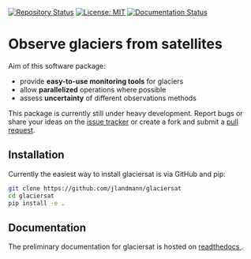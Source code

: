 [![Repository Status](https://www.repostatus.org/badges/latest/wip.svg)](https://www.repostatus.org/badges/latest/wip.svg)
[![License: MIT](https://img.shields.io/badge/License-MIT-green.svg)](https://opensource.org/licenses/MIT)
[![Documentation Status](https://readthedocs.org/projects/glaciersat/badge/?version=latest)](https://glaciersat.readthedocs.io/en/latest/?badge=latest)

# Observe glaciers from satellites


Aim of this software package:

* provide **easy-to-use monitoring tools** for glaciers
* allow **parallelized** operations where possible
* assess **uncertainty** of different observations methods

This package is currently still under heavy development.
Report bugs or share your ideas on the [issue tracker](https://github.com/jlandmann/glaciersat/issues) or create a fork and
 submit a [pull request](https://github.com/jlandmann/glaciersat/pulls).


## Installation
Currently the easiest way to install glaciersat is via GitHub and pip:  

``` bash
git clone https://github.com/jlandmann/glaciersat
cd glaciersat
pip install -e .
```

## Documentation
The preliminary documentation for glaciersat is hosted on [readthedocs
](https://glaciersat.readthedocs.io/en/latest/).

